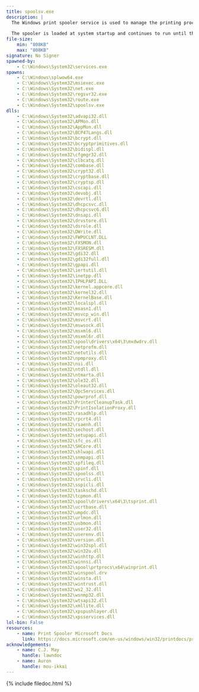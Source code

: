 ```yaml
---
title: spoolsv.exe
description: |
  The Windows print spooler service is used to manage the printing process. This includes retrieving the location of the correct printer driver, loading that driver, spooling high-level function calls into a print job, scheduling the print job for printing, and so on.
  
  The spooler is loaded at system startup and continues to run until the operating system is shut down.
file-size:
    min: "808KB"
    max: "808KB"
signature: No Signer
spawned-by:
    - C:\Windows\System32\services.exe
spawns:
    - C:\Windows\splwow64.exe
    - C:\Windows\System32\msiexec.exe
    - C:\Windows\System32\net.exe
    - C:\Windows\System32\regsvr32.exe
    - C:\Windows\System32\route.exe
    - C:\Windows\System32\spoolsv.exe
dlls:
    - C:\Windows\System32\advapi32.dll
    - C:\Windows\System32\APMon.dll
    - C:\Windows\System32\AppMon.dll
    - C:\Windows\System32\BCP47Langs.dll
    - C:\Windows\System32\bcrypt.dll
    - C:\Windows\System32\bcryptprimitives.dll
    - C:\Windows\System32\bidispl.dll
    - C:\Windows\System32\cfgmgr32.dll
    - C:\Windows\System32\clbcatq.dll
    - C:\Windows\System32\combase.dll
    - C:\Windows\System32\crypt32.dll
    - C:\Windows\System32\cryptbase.dll
    - C:\Windows\System32\cryptsp.dll
    - C:\Windows\System32\cscapi.dll
    - C:\Windows\System32\devobj.dll
    - C:\Windows\System32\devrtl.dll
    - C:\Windows\System32\dhcpcsvc.dll
    - C:\Windows\System32\dhcpcsvc6.dll
    - C:\Windows\System32\dnsapi.dll
    - C:\Windows\System32\drvstore.dll
    - C:\Windows\System32\dsrole.dll
    - C:\Windows\System32\DWrite.dll
    - C:\Windows\System32\FWPUCLNT.DLL
    - C:\Windows\System32\FXSMON.dll
    - C:\Windows\System32\FXSRESM.dll
    - C:\Windows\System32\gdi32.dll
    - C:\Windows\System32\gdi32full.dll
    - C:\Windows\System32\gpapi.dll
    - C:\Windows\System32\iertutil.dll
    - C:\Windows\System32\inetpp.dll
    - C:\Windows\System32\IPHLPAPI.DLL
    - C:\Windows\System32\kernel.appcore.dll
    - C:\Windows\System32\kernel32.dll
    - C:\Windows\System32\KernelBase.dll
    - C:\Windows\System32\localspl.dll
    - C:\Windows\System32\msasn1.dll
    - C:\Windows\System32\msvcp_win.dll
    - C:\Windows\System32\msvcrt.dll
    - C:\Windows\System32\mswsock.dll
    - C:\Windows\System32\msxml6.dll
    - C:\Windows\System32\msxml6r.dll
    - C:\Windows\System32\spool\drivers\x64\3\mxdwdrv.dll
    - C:\Windows\System32\netprofm.dll
    - C:\Windows\System32\netutils.dll
    - C:\Windows\System32\npmproxy.dll
    - C:\Windows\System32\nsi.dll
    - C:\Windows\System32\ntdll.dll
    - C:\Windows\System32\ntmarta.dll
    - C:\Windows\System32\ole32.dll
    - C:\Windows\System32\oleaut32.dll
    - C:\Windows\System32\OpcServices.dll
    - C:\Windows\System32\powrprof.dll
    - C:\Windows\System32\PrinterCleanupTask.dll
    - C:\Windows\System32\PrintIsolationProxy.dll
    - C:\Windows\System32\rasadhlp.dll
    - C:\Windows\System32\rpcrt4.dll
    - C:\Windows\System32\rsaenh.dll
    - C:\Windows\System32\sechost.dll
    - C:\Windows\System32\setupapi.dll
    - C:\Windows\System32\sfc_os.dll
    - C:\Windows\System32\SHCore.dll
    - C:\Windows\System32\shlwapi.dll
    - C:\Windows\System32\snmpapi.dll
    - C:\Windows\System32\spfileq.dll
    - C:\Windows\System32\spinf.dll
    - C:\Windows\System32\spoolss.dll
    - C:\Windows\System32\srvcli.dll
    - C:\Windows\System32\sspicli.dll
    - C:\Windows\System32\taskschd.dll
    - C:\Windows\System32\tcpmon.dll
    - C:\Windows\System32\spool\drivers\x64\3\tsprint.dll
    - C:\Windows\System32\ucrtbase.dll
    - C:\Windows\System32\umpdc.dll
    - C:\Windows\System32\urlmon.dll
    - C:\Windows\System32\usbmon.dll
    - C:\Windows\System32\user32.dll
    - C:\Windows\System32\userenv.dll
    - C:\Windows\System32\version.dll
    - C:\Windows\System32\win32spl.dll
    - C:\Windows\System32\win32u.dll
    - C:\Windows\System32\winhttp.dll
    - C:\Windows\System32\winnsi.dll
    - C:\Windows\System32\spool\prtprocs\x64\winprint.dll
    - C:\Windows\System32\winspool.drv
    - C:\Windows\System32\winsta.dll
    - C:\Windows\System32\wintrust.dll
    - C:\Windows\System32\ws2_32.dll
    - C:\Windows\System32\wsnmp32.dll
    - C:\Windows\System32\wtsapi32.dll
    - C:\Windows\System32\xmllite.dll
    - C:\Windows\System32\xpspushlayer.dll
    - C:\Windows\System32\xpsservices.dll
lol-bin: False
resources:
    - name: Print Spooler Microsoft Docs
      link: https://docs.microsoft.com/en-us/windows/win32/printdocs/print-spooler
acknowledgements:
    - name: C.J. May
      handle: lawndoc
    - name: Auron
      handle: mou-ikkai
---
```


{% include filedoc.html %}

